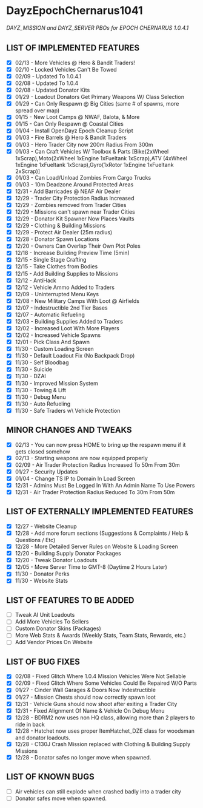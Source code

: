 DayzEpochChernarus1041
======================
###### DAYZ_MISSION and DAYZ_SERVER PBOs for EPOCH CHERNARUS 1.0.4.1


LIST OF IMPLEMENTED FEATURES
----------------------------
- [x] 02/13 - More Vehicles @ Hero & Bandit Traders!
- [x] 02/10 - Locked Vehicles Can't Be Towed
- [x] 02/09 - Updated To 1.0.4.1
- [x] 02/08 - Updated To 1.0.4
- [x] 02/08 - Updated Donator Kits
- [x] 01/29 - Loadout Donators Get Primary Weapons W/ Class Selection
- [x] 01/29 - Can Only Respawn @ Big Cities (same # of spawns, more spread over map)
- [x] 01/15 - New Loot Camps @ NWAF, Balota, & More
- [x] 01/15 - Can Only Respawn @ Coastal Cities
- [x] 01/04 - Install OpenDayz Epoch Cleanup Script
- [x] 01/03 - Fire Barrels @ Hero & Bandit Traders
- [x] 01/03 - Hero Trader City now 200m Radius From 300m
- [x] 01/03 - Can Craft Vehicles W/ Toolbox & Parts [Bike(2xWheel 1xScrap),Moto(2xWheel 1xEngine 1xFueltank 1xScrap),ATV (4xWheel 1xEngine 1xFueltank 1xScrap),Gyro(1xRotor 1xEngine 1xFueltank 2xScrap)]
- [x] 01/03 - Can Load/Unload Zombies From Cargo Trucks
- [x] 01/03 - 10m Deadzone Around Protected Areas
- [x] 12/31 - Add Barricades @ NEAF Air Dealer
- [x] 12/29 - Trader City Protection Radius Increased
- [x] 12/29 - Zombies removed from Trader Cities
- [x] 12/29 - Missions can't spawn near Trader Cities
- [x] 12/29 - Donator Kit Spawner Now Places Vaults
- [x] 12/29 - Clothing & Building Missions
- [x] 12/29 - Protect Air Dealer (25m radius)
- [x] 12/28 - Donator Spawn Locations
- [x] 12/20 - Owners Can Overlap Their Own Plot Poles
- [x] 12/18 - Increase Building Preview Time (5min)
- [x] 12/15 - Single Stage Crafting
- [x] 12/15 - Take Clothes from Bodies
- [x] 12/15 - Add Building Supplies to Missions
- [x] 12/12 - AntiHack
- [x] 12/12 - Vehicle Ammo Added to Traders
- [x] 12/09 - Uninterrupted Menu Keys
- [x] 12/08 - New Military Camps With Loot @ Airfields
- [x] 12/07 - Indestructible 2nd Tier Bases
- [x] 12/07 - Automatic Refueling
- [x] 12/03 - Building Supplies Added to Traders
- [x] 12/02 - Increased Loot With More Players
- [x] 12/02 - Increased Vehicle Spawns
- [x] 12/01 - Pick Class And Spawn
- [x] 11/30 - Custom Loading Screen
- [x] 11/30 - Default Loadout Fix (No Backpack Drop)
- [x] 11/30 - Self Bloodbag
- [x] 11/30 - Suicide
- [x] 11/30 - DZAI
- [x] 11/30 - Improved Mission System
- [x] 11/30 - Towing & Lift
- [x] 11/30 - Debug Menu
- [x] 11/30 - Auto Refueling
- [x] 11/30 - Safe Traders w\ Vehicle Protection

MINOR CHANGES AND TWEAKS
------------------------
- [x] 02/13 - You can now press HOME to bring up the respawn menu if it gets closed somehow 
- [x] 02/13 - Starting weapons are now equipped properly
- [x] 02/09 - Air Trader Protection Radius Increased To 50m From 30m
- [x] 01/27 - Security Updates
- [x] 01/04 - Change TS IP to Domain In Load Screen
- [x] 12/31 - Admins Must Be Logged In With An Admin Name To Use Powers
- [x] 12/31 - Air Trader Protection Radius Reduced To 30m From 50m

LIST OF EXTERNALLY IMPLEMENTED FEATURES
---------------------------------------
- [x] 12/27 - Website Cleanup
- [x] 12/28 - Add more forum sections (Suggestions & Complaints / Help & Questions / Etc)
- [x] 12/28 - More Detailed Server Rules on Website & Loading Screen
- [x] 12/20 - Building Supply Donator Packages
- [x] 12/20 - Tweak Donator Loadouts
- [x] 12/05 - Move Server Time to GMT-8 (Daytime 2 Hours Later)
- [x] 11/30 - Donator Perks
- [x] 11/30 - Website Stats

LIST OF FEATURES TO BE ADDED
----------------------------
- [ ] Tweak AI Unit Loadouts
- [ ] Add More Vehicles To Sellers
- [ ] Custom Donator Skins (Packages)
- [ ] More Web Stats & Awards (Weekly Stats, Team Stats, Rewards, etc.)
- [ ] Add Vendor Prices On Website

LIST OF BUG FIXES
-----------------
- [x] 02/08 - Fixed Glitch Where 1.0.4 Mission Vehicles Were Not Sellable
- [x] 02/09 - Fixed Glitch Where Some Vehicles Could Be Repaired W/O Parts
- [x] 01/27 - Cinder Wall Garages & Doors Now Indestructible
- [x] 01/27 - Mission Chests should now correctly spawn loot
- [x] 12/31 - Vehicle Guns should now shoot after exiting a Trader City
- [x] 12/31 - Fixed Alignment Of Name & Vehicle On Debug Menu
- [x] 12/28 - BDRM2 now uses non HQ class, allowing more than 2 players to ride in back
- [x] 12/28 - Hatchet now uses proper ItemHatchet_DZE class for woodsman and donator loadouts.
- [x] 12/28 - C130J Crash Mission replaced with Clothing & Building Supply Missions
- [x] 12/28 - Donator safes no longer move when spawned.

LIST OF KNOWN BUGS
------------------
- [ ] Air vehicles can still explode when crashed badly into a trader city
- [ ] Donator safes move when spawned.
